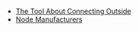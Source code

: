 + [The Tool About Connecting Outside][1] 
+ [Node Manufacturers][2]

[1]:https://www.evernote.com/shard/s417/client/snv?isnewsnv=true&noteGuid=2320d3ef-932b-45eb-8718-630c0b4b0882&noteKey=0291309499816ca4&sn=https%3A%2F%2Fwww.evernote.com%2Fshard%2Fs417%2Fsh%2F2320d3ef-932b-45eb-8718-630c0b4b0882%2F0291309499816ca4&title=SS%252FSSR%2B%25E7%25AE%2580%25E4%25BB%258B
[2]:https://paofu.cloud/
